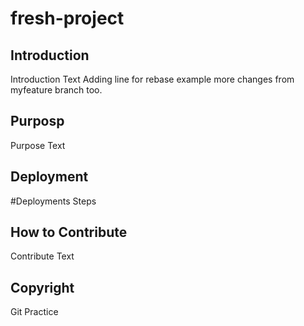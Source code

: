 # fresh-project

## Introduction
Introduction Text
Adding line for rebase example
more changes from myfeature branch too.
## Purposp
Purpose Text

## Deployment 
#Deployments Steps

## How to Contribute
Contribute Text

## Copyright

Git Practice
